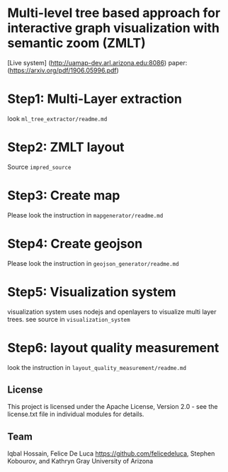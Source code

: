 # Multi-level tree based approach for interactive graph visualization with semantic zoom (ZMLT)

[Live system] (http://uamap-dev.arl.arizona.edu:8086) 
paper: (https://arxiv.org/pdf/1906.05996.pdf)

# Step1: Multi-Layer extraction 

look `ml_tree_extractor/readme.md`

# Step2: ZMLT layout 

Source `impred_source`

# Step3:  Create map
Please look the instruction in  `mapgenerator/readme.md`

# Step4:  Create geojson
Please look the instruction in  `geojson_generator/readme.md`

# Step5: Visualization system 
visualization system  uses nodejs and openlayers to visualize multi layer trees. see source in `visualization_system`

# Step6: layout quality measurement 
look the instruction in `layout_quality_measurement/readme.md`

## License
This project is licensed under the Apache License, Version 2.0 - see the license.txt file in individual modules for details.



## Team
Iqbal Hossain,
Felice De Luca https://github.com/felicedeluca, 
Stephen Kobourov, and
Kathryn Gray
University of Arizona
